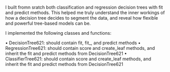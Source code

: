 I built fromn sratch both classification and regression decision trees with fit and predict methods. This helped me truly understand the inner workings of how a decision tree decides to segment the data, and reveal how flexible and powerful tree-based models can be.

I implemented the following classes and functions:

• DecisionTree621: should contain fit, fit_, and predict methods
• RegressionTree621: should contain score and create_leaf methods, and inherit the
fit and predict methods from DecisionTree621
• ClassifierTree621: should contain score and create_leaf methods, and inherit the
fit and predict methods from DecisionTree621